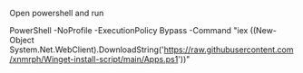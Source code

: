 Open powershell and run 

PowerShell -NoProfile -ExecutionPolicy Bypass -Command "iex ((New-Object System.Net.WebClient).DownloadString('https://raw.githubusercontent.com/xnmrph/Winget-install-script/main/Apps.ps1'))"
